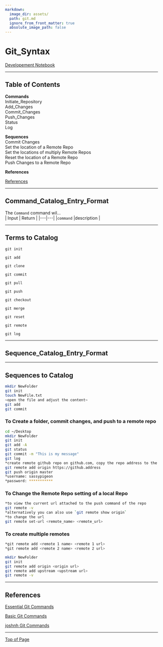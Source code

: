 ```yaml
---
markdown:
  image_dir: assets/
  path: git.md
  ignore_from_front_matter: true
  absolute_image_path: false
---
```


# Git_Syntax
[Developement Notebook](Table%20of%20Contents.md)
_______________________________________________________

## Table of Contents
**Commands** <br>
Initiate_Repository <br>
Add_Changes <br>
Commit_Changes <br>
Push_Changes <br>
Status <br>
Log <br>

**Sequences** <br>
Commit Changes <br>
Set the location of a Remote Repo <br>
Set the locations of multiply Remote Repos <br>
Reset the location of a Remote Repo <br>
Push Changes to a Remote Repo <br>

**References**

[References](#References)
_______________________________________________________
## Command_Catalog_Entry_Format
The `Command` command wil... <br>
| Input | Return | 
|---|---|
|`command`  |description | 
<br>

_______________________________________________________

## Terms to Catalog

`git init` 

`git add` 

`git clone`

`git commit`

`git pull`

`git push`

`git checkout`

`git merge`

`git reset`

`git remote`

`git log`

_______________________________________________________

## Sequence_Catalog_Entry_Format



_______________________________________________________
## Sequences to Catalog


```bash
mkdir NewFolder
git init
touch NewFile.txt
~open the file and adjust the content~
git add
git commit
```


### To Create a folder, commit changes, and push to a remote repo

``` bash
cd ~/Desktop
mkdir NewFolder
git init
git add -A
git status
git commit -m "This is my message"
git log
*create remote github repo on github.com, copy the repo address to the clickboard
git remote add origin https://github.address
git push origin master
*username: sassypigeon
*password: ***********
```

### To Change the Remote Repo setting of a local Repo

``` bash
*to view the current url attached to the push command of the repo
git remote -v
*alternatively you can also use `git remote show origin`
*to change the url 
git remote set-url <remote_name> <remote_url>

```

### To create multiple remotes 

``` bash
*git remote add <remote 1 name> <remote 1 url>
*git remote add <remote 2 name> <remote 2 url>

mkdir NewFolder
git init
git remote add origin <origin url>
git remote add upstream <upstream url>
git remote -v
```



____________________________________________________________
## References

[Essential Git Commands](https://dev.to/dhruv/essential-git-commands-every-developer-should-know-2fl)

[Basic Git Commands](https://confluence.atlassian.com/bitbucketserver/basic-git-commands-776639767.html)

[joshnh Git Commands](https://raw.githubusercontent.com/joshnh/Git-Commands/master/READMEpt.md)


____________________________________________________________

[Top of Page](#Git_Syntax)